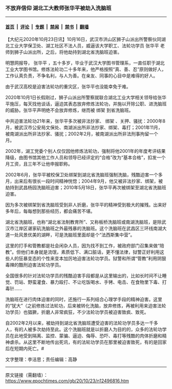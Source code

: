 ### 不放弃信仰 湖北工大教师张华平被劫入洗脑班

---

#### [首页](../../../..?n12496816) &nbsp;|&nbsp; [评论](../../../../../epoch-comment?n12496816) &nbsp;|&nbsp; [专题](../../../../../epoch-special?n12496816) &nbsp;|&nbsp; [禁闻](../../../../../epoch-news?n12496816) &nbsp;|&nbsp; [禁书](../../../../../books?n12496816) &nbsp;|&nbsp; [翻墙](https://github.com/gfw-breaker/nogfw/blob/master/README.md?n12496816)


<div class="post_content" id="artbody" itemprop="articleBody">
 <!-- article content begin -->
 <p>
  【大纪元2020年10月23日讯】10月16日，武汉市洪山区狮子山派出所警察伙同湖北工业大学保卫处、湖工社区不法人员，威逼该大学职工、法轮功学员
  <ok href="https://www.epochtimes.com/gb/tag/%E5%BC%A0%E5%8D%8E%E5%B9%B3.html">
   张华平
  </ok>
  老师到狮子山派出所，之后，将他劫持到湖北省洗脑班迫害。
 </p>
 <p>
  明慧网报导，
  <ok href="https://www.epochtimes.com/gb/tag/%E5%BC%A0%E5%8D%8E%E5%B9%B3.html">
   张华平
  </ok>
  ，五十多岁，毕业于武汉大学图书管理系，一直任职于湖北工业大学图书馆。修炼法轮功二十多年来，他严格按照“真、善、忍”原则做好人，工作认真负责，不争名利，与人为善。在亲友、同事的心目中是难得的好人。
 </p>
 <p>
  由于武汉高校是迫害法轮功的重灾区，张华平也没能幸免于难。
 </p>
 <p>
  2020年10月1日长假刚过，狮子山派出所警察就联合湖北工业大学相关领导给张华平施压，每天找他谈话，逼迫其表态放弃修炼法轮功，并施以开除公职、进洗脑班的威胁。张华平声明绝不会放弃修炼，继而被
  <ok href="https://www.epochtimes.com/gb/tag/%E7%BB%91%E6%9E%B6.html">
   绑架
  </ok>
  到省洗脑班。
 </p>
 <p>
  中共迫害法轮功21年来，张华平多次被非法抄家、
  <ok href="https://www.epochtimes.com/gb/tag/%E7%BB%91%E6%9E%B6.html">
   绑架
  </ok>
  、关押、骚扰：2000年8月，被武汉市公安局文保处、南湖派出所非法抄家、绑架、毒打；2001年11月，被南湖派出所非法抄家、骚扰；2002年2月，被南湖派出所非法刑事拘留一个月。
 </p>
 <p>
  2002年，湖工党委个别人仅仅因他修炼法轮功，强制将他2001年的年度考评结果降级，由图书馆其他工作人员和领导已经评定的“合格”改为“基本合格”，扣发一个月工资，且三年不让他申报职称。
 </p>
 <p>
  2002年6月，张华平被校保卫处绑架到湖北省洗脑班强制洗脑，残酷迫害一个多月，出来后有很长一段时间精神恍惚；2004年9月，他又被非法抄家、绑架，被劫持到武昌杨园洗脑班迫害；2010年5月18日，张华平再次被绑架至湖北省洗脑班迫害。
 </p>
 <p>
  因为多次被绑架到省洗脑班受到非人折磨，张华平的精神受到极大的摧残。出来好多年后，每每想到那些经历，都会痛苦不堪。
 </p>
 <p>
  湖北省洗脑班，也称“湖北省法制教育所”、又称板桥洗脑班或南湖洗脑班，是除武汉市江岸区谌家矶洗脑班之外最残暴的洗脑班。这个洗脑班在武昌区三环线南湖大道一处风景优美的湖畔，可是洗脑班里面却是个“法西斯集中营”。
 </p>
 <p>
  这里的打手和管教都是社会闲杂人员，因为找不到工作，被政府部门召集来做“陪教”。但他们本身就是流氓，素质低下、满口脏话，更不懂法律，狱警正好利用这些人的狂暴变态的个性来变本加厉地迫害法轮功学员。狱警和所谓“管教”利用阴狠毒辣的酷刑迫害法轮功学员。
 </p>
 <p>
  全国很多的针对法轮功学员的残酷迫害手段都是从这里输出的，比如长时间不让睡觉、罚站、野蛮灌食、暴力殴打、不让吃饭喝水、手铐、电击、在食物里下毒、打毒针……
 </p>
 <p>
  洗脑班在进行肉体迫害的同时，还施行一系列结合心理学手段的精神迫害。这里的“犹大”（之前修炼过法轮功，后来被转化洗脑，放弃修炼，再被利用来迫害法轮功学员）也猖獗，折磨人非常疯狂，不少法轮功学员被迫害致疯、致死。
 </p>
 <p>
  自2002年2月以来，被劫持到湖北省洗脑班遭受迫害的法轮功学员多达一千多人，有的人被多次劫持至此。这个洗脑班就是以折磨人为目的的，众多的法轮功学员在此地受到隔离、监控、蒙骗、逼迫、侮辱、恐吓、毒打等残酷的肉体折磨和精神虐杀。从这里不断地传出死讯，有的法轮功学员在那里被迫害致死，有的是回家后在短期内死亡。#
 </p>
 <p>
  文字整理：李洁思；责任编辑：高静
 </p>
 <!-- article content end -->
 <div id="below_article_ad">
 </div>
</div>


---

原文链接（需翻墙）：https://www.epochtimes.com/gb/20/10/23/n12496816.htm